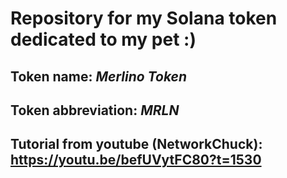 # Repository for my Solana token dedicated to my pet :)

## Token name: *Merlino Token*
## Token abbreviation: *MRLN*
## Tutorial from youtube (NetworkChuck): https://youtu.be/befUVytFC80?t=1530
